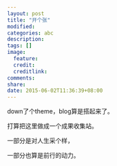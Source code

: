 ```yaml
---
layout: post
title: "开个张"
modified:
categories: abc
description:
tags: []
image:
  feature:
  credit:
  creditlink:
comments:
share:
date: 2015-06-02T11:36:39+08:00
---
```


down了个theme，blog算是搭起来了。

打算把这里做成一个成果收集站。

一部分是对人生采个样，

一部分也算是前行的动力。